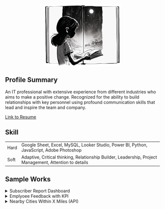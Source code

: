 <div align="center">
  <picture>
    <img alt="Life Book" src="assets/images/life-book.png" width=250>
  </picture>
</div>

  
## Profile Summary

An IT professional with extensive experience from different industries who aims to make a positive change.
Recognized for the ability to build relationships with key personnel using profound communication skills that lead and inspire the team and company.

[Link to Resume](https://drive.google.com/file/d/1nwgmD_oLFdUNI-lavPyt5yMc-PU3tIyr/view?usp=sharing)

## Skill
|  |  |
| ---      | ---       |
| Hard  | Google Sheet, Excel, MySQL, Looker Studio, Power BI, Python, JavaScript, Adobe Photoshop  |
| Soft  | Adaptive, Critical thinking, Relationship Builder, Leadership, Project Management, Attention to details  |

## Sample Works

<details>
  <summary>Subscriber Report Dashboard</summary>
  
  ### Overview
  * Dashboard Link [Looker Studio](https://lookerstudio.google.com/reporting/c085222c-25ec-4874-aa92-b92bcbaa3f00/page/GKZWD)
  * Files
    - United States List: [Google Sheets](https://docs.google.com/spreadsheets/d/1P2oIZsxwsV8IrUEutHvUlIXO7e928WH_FZWHzeLMMEo/edit#gid=1539076785) ([Source](http://download.geonames.org/export/zip/US.zip))
    - Ads Campaign: [Google Sheets](https://docs.google.com/spreadsheets/d/1fk9GCI8qUoEDceJkKiozZqUHPvUtqXsglgPUWy9Ys00/edit#gid=0)
    - Subscriber Status: [Google Sheets](https://docs.google.com/spreadsheets/d/1LK8hu4rqJrEYZoenyxN9AZSEBvD1mcgEq_ZD0u3Tp2I/edit?pli=1#gid=1288018274)
  * Scripts
    - Python: [python_to_gsheet.py](assets/scripts/python_to_gsheet.py) (web scraping)
    - Apps Script: [generateGoogleAdsLocation.gs](assets/scripts/generateGoogleAdsLocation.gs), [generateCityStateLevel.gs](assets/scripts/generateCityStateLevel.gs)
  * How It Works
    - Using scripts and formulas (please see below)
  
  <picture>
    <img alt="Subscriber Report" src="assets/images/subscriber-report.PNG" width=800>
  </picture>

  ### How It Works
  1. [Download](http://download.geonames.org/export/zip/US.zip) the United States' list of cities, states and zipcodes from geonames. Extract to [United States List](https://docs.google.com/spreadsheets/d/1P2oIZsxwsV8IrUEutHvUlIXO7e928WH_FZWHzeLMMEo/edit#gid=1539076785).
  2. We will only be working with a few records, we need to reduce the list of locations that we will be using.

     Create another sheet named [Reduce List](https://docs.google.com/spreadsheets/d/1P2oIZsxwsV8IrUEutHvUlIXO7e928WH_FZWHzeLMMEo/edit#gid=314707040) and this is where we will be using our formula.
     
     ['Reduce List!A2](https://docs.google.com/spreadsheets/d/1P2oIZsxwsV8IrUEutHvUlIXO7e928WH_FZWHzeLMMEo/edit#gid=314707040&range=A2)
     ```javascript
     =ARRAY_CONSTRAIN(
       SORT(
         FILTER('US List'!C:D, 'US List'!C:C<>"", REGEXMATCH('US List'!C:C, "[^A-Z]{2}$")),
         RANDARRAY(
           COUNTA(FILTER('US List'!C:C, 'US List'!C:C<>"", REGEXMATCH('US List'!C:C, "[^A-Z]{2}$")))
         , 1)
       , TRUE)
     , 20, 2)
     ```
      - **FILTER()** - First argument is the column range where we need to get the data from. Second and onwards are conditions that should be met.
      - **REGEXMATCH()** - Uses the expression ```"[^A-Z]{2}$"``` that excludes the data from a list that contains two letters in uppercase from its last two characters. The US List contains the following.

         We can get these areas by using the formula: ```=unique(filter(C:C, regexmatch(C:C, "[A-Z]{2}$")))``` inside the US List Sheet.
          ```
          APO AA
          APO AE
          FPO AE
          FPO AA
          APO STA
          ```
      - **RANDARRAY()** - Returns random numbers. It fills up both the row and column indicated. This is needed to randomize the sorting order of our data. The row count should be the same with the number of rows returned by the filter, hence the function ```COUNTA()``` was used.
      - **ARRAY_CONSTRAIN(input_range, num_rows, num_cols)** - Limit the number of rows and columns being returned by the ```FILTER()``` function.
          
  4. Create an [Ads Campaign](https://docs.google.com/spreadsheets/d/1fk9GCI8qUoEDceJkKiozZqUHPvUtqXsglgPUWy9Ys00/edit#gid=0) worksheet. Generate different locations from the Reduce List sheet and generate campaign names for each location.

     ['Generate Location And Campaign'!A2](https://docs.google.com/spreadsheets/d/1fk9GCI8qUoEDceJkKiozZqUHPvUtqXsglgPUWy9Ys00/edit#gid=738177274&range=A2)
     ```javascript
     =ARRAY_CONSTRAIN(
       SORT(
        FILTER(
             importrange("1P2oIZsxwsV8IrUEutHvUlIXO7e928WH_FZWHzeLMMEo", "'Reduce List'!A2:B"),
             importrange("1P2oIZsxwsV8IrUEutHvUlIXO7e928WH_FZWHzeLMMEo", "'Reduce List'!A2:A")<>""
           ), RANDARRAY(COUNTA(
                         FILTER(
                           importrange("1P2oIZsxwsV8IrUEutHvUlIXO7e928WH_FZWHzeLMMEo", "'Reduce List'!A2:A"),
                           importrange("1P2oIZsxwsV8IrUEutHvUlIXO7e928WH_FZWHzeLMMEo", "'Reduce List'!A2:A")<>""
                         )
                       )
               , 1)
       , TRUE)
     , 100,2)
     ```
     - **IMPORTRANGE()** - Use the spreadsheet ID for a shorter ```spreadsheet_url```. This pulls data from a different worksheet and access permission should be accepted.
  
      ['Generate Location And Campaign'!C2](https://docs.google.com/spreadsheets/d/1fk9GCI8qUoEDceJkKiozZqUHPvUtqXsglgPUWy9Ys00/edit#gid=738177274&range=C2)
      ```javascript
      =ARRAYFORMULA(IF(A2:A="",,"Campaign - " & iferror(1/(1/round(RANDBETWEEN(ROW(A1:A110), 100)/30)),1)))
      ```
      - **ARRAYFORMULA()** - Iterate each row. ```IF()``` conditon was used to stop an iteration.

      Since ```RANDARRAY()``` randomizes data each time changes has been made in the worksheet, we need to capture its data and paste it as a static value. We will be using the [generateGoogleAdsLocation.gy](assets/scripts/generateGoogleAdsLocation.gs) script to produce a static data.


  5. Create a [Subscriber Status](https://docs.google.com/spreadsheets/d/1LK8hu4rqJrEYZoenyxN9AZSEBvD1mcgEq_ZD0u3Tp2I/edit?pli=1#gid=1288018274) worksheet. Generate names using [python_to_gsheet.py](assets/scripts/python_to_gsheet.py) by web scraping most common names in namecensus.com and using [generateCityStateLevel.gs](assets/scripts/generateCityStateLevel.gs) script to pipulate City, State and Level for each subscriber.

  6. Connect [Subscriber Status](https://docs.google.com/spreadsheets/d/1LK8hu4rqJrEYZoenyxN9AZSEBvD1mcgEq_ZD0u3Tp2I/edit?pli=1#gid=1288018274) worksheet to [Looker Studio](https://lookerstudio.google.com/reporting/c085222c-25ec-4874-aa92-b92bcbaa3f00/page/GKZWD).
    
</details>

<details>
  <summary>Emplyoee Feedback with KPI</summary>
  
  ### Soon
</details>

<details>
  <summary>Nearby Cities Within X Miles (API)</summary>
  
  ### Soon
</details>

